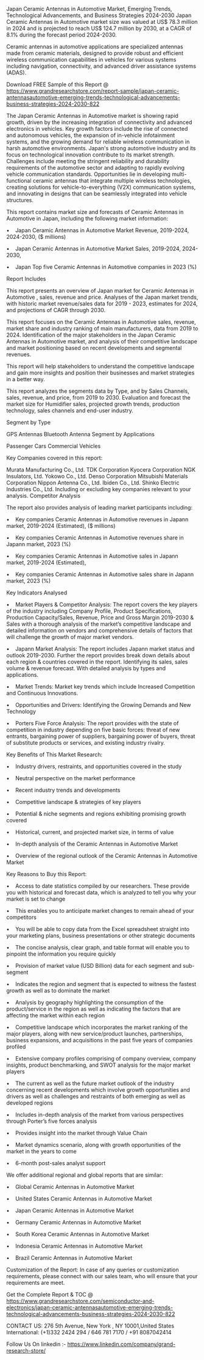 Japan Ceramic Antennas in Automotive Market, Emerging Trends, Technological Advancements, and Business Strategies 2024-2030
Japan Ceramic Antennas in Automotive market size was valued at US$ 78.3 million in 2024 and is projected to reach US$ 124.7 million by 2030, at a CAGR of 8.1% during the forecast period 2024-2030.

Ceramic antennas in automotive applications are specialized antennas made from ceramic materials, designed to provide robust and efficient wireless communication capabilities in vehicles for various systems including navigation, connectivity, and advanced driver assistance systems (ADAS).

Download FREE Sample of this Report @ https://www.grandresearchstore.com/report-sample/japan-ceramic-antennasautomotive-emerging-trends-technological-advancements-business-strategies-2024-2030-822

The Japan Ceramic Antennas in Automotive market is showing rapid growth, driven by the increasing integration of connectivity and advanced electronics in vehicles. Key growth factors include the rise of connected and autonomous vehicles, the expansion of in-vehicle infotainment systems, and the growing demand for reliable wireless communication in harsh automotive environments. Japan's strong automotive industry and its focus on technological innovation contribute to its market strength. Challenges include meeting the stringent reliability and durability requirements of the automotive sector and adapting to rapidly evolving vehicle communication standards. Opportunities lie in developing multi-functional ceramic antennas that integrate multiple wireless technologies, creating solutions for vehicle-to-everything (V2X) communication systems, and innovating in designs that can be seamlessly integrated into vehicle structures.

This report contains market size and forecasts of Ceramic Antennas in Automotive in Japan, including the following market information:

•    Japan Ceramic Antennas in Automotive Market Revenue, 2019-2024, 2024-2030, ($ millions)

•    Japan Ceramic Antennas in Automotive Market Sales, 2019-2024, 2024-2030,

•    Japan Top five Ceramic Antennas in Automotive companies in 2023 (%)

Report Includes

This report presents an overview of Japan market for Ceramic Antennas in Automotive , sales, revenue and price. Analyses of the Japan market trends, with historic market revenue/sales data for 2019 - 2023, estimates for 2024, and projections of CAGR through 2030.

This report focuses on the Ceramic Antennas in Automotive sales, revenue, market share and industry ranking of main manufacturers, data from 2019 to 2024. Identification of the major stakeholders in the Japan Ceramic Antennas in Automotive market, and analysis of their competitive landscape and market positioning based on recent developments and segmental revenues.

This report will help stakeholders to understand the competitive landscape and gain more insights and position their businesses and market strategies in a better way.

This report analyzes the segments data by Type, and by Sales Channels, sales, revenue, and price, from 2019 to 2030. Evaluation and forecast the market size for Humidifier sales, projected growth trends, production technology, sales channels and end-user industry.

Segment by Type

GPS Antennas
Bluetooth Antenna
Segment by Applications

Passenger Cars
Commercial Vehicles

Key Companies covered in this report:

Murata Manufacturing Co., Ltd.
TDK Corporation
Kyocera Corporation
NGK Insulators, Ltd.
Yokowo Co., Ltd.
Denso Corporation
Mitsubishi Materials Corporation
Nippon Antenna Co., Ltd.
Ibiden Co., Ltd.
Shinko Electric Industries Co., Ltd.
Including or excluding key companies relevant to your analysis.
Competitor Analysis

The report also provides analysis of leading market participants including:

•    Key companies Ceramic Antennas in Automotive revenues in Japann market, 2019-2024 (Estimated), ($ millions)

•    Key companies Ceramic Antennas in Automotive revenues share in Japann market, 2023 (%)

•    Key companies Ceramic Antennas in Automotive sales in Japann market, 2019-2024 (Estimated),

•    Key companies Ceramic Antennas in Automotive sales share in Japann market, 2023 (%)

Key Indicators Analysed

•    Market Players & Competitor Analysis: The report covers the key players of the industry including Company Profile, Product Specifications, Production Capacity/Sales, Revenue, Price and Gross Margin 2019-2030 & Sales with a thorough analysis of the market’s competitive landscape and detailed information on vendors and comprehensive details of factors that will challenge the growth of major market vendors.

•    Japann Market Analysis: The report includes Japann market status and outlook 2019-2030. Further the report provides break down details about each region & countries covered in the report. Identifying its sales, sales volume & revenue forecast. With detailed analysis by types and applications.

•    Market Trends: Market key trends which include Increased Competition and Continuous Innovations.

•    Opportunities and Drivers: Identifying the Growing Demands and New Technology

•    Porters Five Force Analysis: The report provides with the state of competition in industry depending on five basic forces: threat of new entrants, bargaining power of suppliers, bargaining power of buyers, threat of substitute products or services, and existing industry rivalry.

Key Benefits of This Market Research:

•    Industry drivers, restraints, and opportunities covered in the study

•    Neutral perspective on the market performance

•    Recent industry trends and developments

•    Competitive landscape & strategies of key players

•    Potential & niche segments and regions exhibiting promising growth covered

•    Historical, current, and projected market size, in terms of value

•    In-depth analysis of the Ceramic Antennas in Automotive Market

•    Overview of the regional outlook of the Ceramic Antennas in Automotive Market

Key Reasons to Buy this Report:

•    Access to date statistics compiled by our researchers. These provide you with historical and forecast data, which is analyzed to tell you why your market is set to change

•    This enables you to anticipate market changes to remain ahead of your competitors

•    You will be able to copy data from the Excel spreadsheet straight into your marketing plans, business presentations or other strategic documents

•    The concise analysis, clear graph, and table format will enable you to pinpoint the information you require quickly

•    Provision of market value (USD Billion) data for each segment and sub-segment

•    Indicates the region and segment that is expected to witness the fastest growth as well as to dominate the market

•    Analysis by geography highlighting the consumption of the product/service in the region as well as indicating the factors that are affecting the market within each region

•    Competitive landscape which incorporates the market ranking of the major players, along with new service/product launches, partnerships, business expansions, and acquisitions in the past five years of companies profiled

•    Extensive company profiles comprising of company overview, company insights, product benchmarking, and SWOT analysis for the major market players

•    The current as well as the future market outlook of the industry concerning recent developments which involve growth opportunities and drivers as well as challenges and restraints of both emerging as well as developed regions

•    Includes in-depth analysis of the market from various perspectives through Porter’s five forces analysis

•    Provides insight into the market through Value Chain

•    Market dynamics scenario, along with growth opportunities of the market in the years to come

•    6-month post-sales analyst support

We offer additional regional and global reports that are similar:

•    Global Ceramic Antennas in Automotive Market

•    United States Ceramic Antennas in Automotive Market

•    Japan Ceramic Antennas in Automotive Market

•    Germany Ceramic Antennas in Automotive Market

•    South Korea Ceramic Antennas in Automotive Market

•    Indonesia Ceramic Antennas in Automotive Market

•    Brazil Ceramic Antennas in Automotive Market

Customization of the Report: In case of any queries or customization requirements, please connect with our sales team, who will ensure that your requirements are meet.

Get the Complete Report & TOC @ https://www.grandresearchstore.com/semiconductor-and-electronics/japan-ceramic-antennasautomotive-emerging-trends-technological-advancements-business-strategies-2024-2030-822

CONTACT US:
276 5th Avenue, New York , NY 10001,United States
International: (+1)332 2424 294 / 646 781 7170 / +91 8087042414

Follow Us On linkedin :- https://www.linkedin.com/company/grand-research-store/

